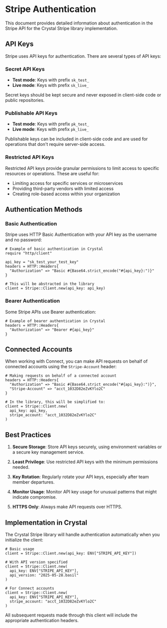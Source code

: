 # Stripe Authentication

This document provides detailed information about authentication in the Stripe API for the Crystal Stripe library implementation.

## API Keys

Stripe uses API keys for authentication. There are several types of API keys:

### Secret API Keys

- **Test mode**: Keys with prefix `sk_test_`
- **Live mode**: Keys with prefix `sk_live_`

Secret keys should be kept secure and never exposed in client-side code or public repositories.

### Publishable API Keys

- **Test mode**: Keys with prefix `pk_test_`
- **Live mode**: Keys with prefix `pk_live_`

Publishable keys can be included in client-side code and are used for operations that don't require server-side access.

### Restricted API Keys

Restricted API keys provide granular permissions to limit access to specific resources or operations. These are useful for:

- Limiting access for specific services or microservices
- Providing third-party vendors with limited access
- Creating role-based access within your organization

## Authentication Methods

### Basic Authentication

Stripe uses HTTP Basic Authentication with your API key as the username and no password:

```crystal
# Example of basic authentication in Crystal
require "http/client"

api_key = "sk_test_your_test_key"
headers = HTTP::Headers{
  "Authorization" => "Basic #{Base64.strict_encode("#{api_key}:")}"
}

# This will be abstracted in the library
client = Stripe::Client.new(api_key: api_key)
```

### Bearer Authentication

Some Stripe APIs use Bearer authentication:

```crystal
# Example of bearer authentication in Crystal
headers = HTTP::Headers{
  "Authorization" => "Bearer #{api_key}"
}
```

## Connected Accounts

When working with Connect, you can make API requests on behalf of connected accounts using the `Stripe-Account` header:

```crystal
# Making requests on behalf of a connected account
headers = HTTP::Headers{
  "Authorization" => "Basic #{Base64.strict_encode("#{api_key}:")}",
  "Stripe-Account" => "acct_1032D82eZvKYlo2C"
}

# In the library, this will be simplified to:
client = Stripe::Client.new(
  api_key: api_key,
  stripe_account: "acct_1032D82eZvKYlo2C"
)
```

## Best Practices

1. **Secure Storage**: Store API keys securely, using environment variables or a secure key management service.

2. **Least Privilege**: Use restricted API keys with the minimum permissions needed.

3. **Key Rotation**: Regularly rotate your API keys, especially after team member departures.

4. **Monitor Usage**: Monitor API key usage for unusual patterns that might indicate compromise.

5. **HTTPS Only**: Always make API requests over HTTPS.

## Implementation in Crystal

The Crystal Stripe library will handle authentication automatically when you initialize the client:

```crystal
# Basic usage
client = Stripe::Client.new(api_key: ENV["STRIPE_API_KEY"])

# With API version specified
client = Stripe::Client.new(
  api_key: ENV["STRIPE_API_KEY"],
  api_version: "2025-05-28.basil"
)

# For Connect accounts
client = Stripe::Client.new(
  api_key: ENV["STRIPE_API_KEY"],
  stripe_account: "acct_1032D82eZvKYlo2C"
)
```

All subsequent requests made through this client will include the appropriate authentication headers.
